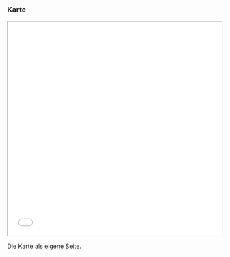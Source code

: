 ### Karte

<iframe src="map.html" height="500" width="500"></iframe>

Die Karte [als eigene Seite](map.html).
